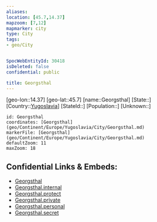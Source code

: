 ```yaml
---
aliases: 
location: [45.7,14.37]
mapzoom: [7,12] 
mapmarker: city 
type: City
tags:
- geo/City


SpocWebEntityId: 30418
isDeleted: false
confidential: public

title: Georgsthal
---
```

[geo-lon::14.37]
[geo-lat::45.7]
[name::Georgsthal]
[State::]
[Country::[Yugoslavia](geo/Continent/Europe/Yugoslavia.md)]
[StateId::]
[Population::]
[Unknown::]


```leaflet
id: Georgsthal
coordinates: [Georgsthal](geo/Continent/Europe/Yugoslavia/City/Georgsthal.md)
markerFile: [Georgsthal](geo/Continent/Europe/Yugoslavia/City/Georgsthal.md)
defaultZoom: 11 
maxZoom: 18
```


## Confidential Links & Embeds: 
- [Georgsthal](../../../../../../_public/geo/Continent/Europe/Yugoslavia/City/Georgsthal.md) 
- [Georgsthal.internal](../../../../../../_internal/geo/Continent/Europe/Yugoslavia/City/Georgsthal.internal.md) 
- [Georgsthal.protect](../../../../../../_protect/geo/Continent/Europe/Yugoslavia/City/Georgsthal.protect.md) 
- [Georgsthal.private](../../../../../../_private/geo/Continent/Europe/Yugoslavia/City/Georgsthal.private.md) 
- [Georgsthal.personal](../../../../../../_personal/geo/Continent/Europe/Yugoslavia/City/Georgsthal.personal.md) 
- [Georgsthal.secret](../../../../../../_secret/geo/Continent/Europe/Yugoslavia/City/Georgsthal.secret.md) 
